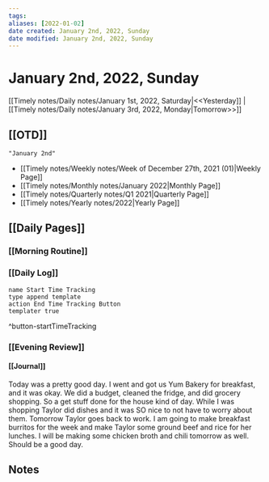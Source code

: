 ```yaml
---
tags: 
aliases: [2022-01-02]
date created: January 2nd, 2022, Sunday
date modified: January 2nd, 2022, Sunday
---
```


# January 2nd, 2022, Sunday

[[Timely notes/Daily notes/January 1st, 2022, Saturday|<<Yesterday]] | [[Timely notes/Daily notes/January 3rd, 2022, Monday|Tomorrow>>]]

## [[OTD]]

```query
"January 2nd"
```
- [[Timely notes/Weekly notes/Week of December 27th, 2021 (01)|Weekly Page]]
- [[Timely notes/Monthly notes/January 2022|Monthly Page]]
- [[Timely notes/Quarterly notes/Q1 2021|Quarterly Page]]
- [[Timely notes/Yearly notes/2022|Yearly Page]]

## [[Daily Pages]]

### [[Morning Routine]]

### [[Daily Log]]

```button
name Start Time Tracking
type append template
action End Time Tracking Button
templater true
```
^button-startTimeTracking

### [[Evening Review]]

#### [[Journal]]

Today was a pretty good day. I went and got us Yum Bakery for breakfast, and it was okay. We did a budget, cleaned the fridge, and did grocery shopping. So a get stuff done for the house kind of day. While I was shopping Taylor did dishes and it was SO nice to not have to worry about them. Tomorrow Taylor goes back to work. I am going to make breakfast burritos for the week and make Taylor some ground beef and rice for her lunches. I will be making some chicken broth and chili tomorrow as well. Should be a good day. 

## Notes
